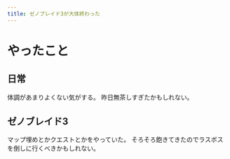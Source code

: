 ```yaml
---
title: ゼノブレイド3が大体終わった
---
```


# やったこと

## 日常

体調があまりよくない気がする。
昨日無茶しすぎたかもしれない。

## ゼノブレイド3

マップ埋めとかクエストとかをやっていた。
そろそろ飽きてきたのでラスボスを倒しに行くべきかもしれない。
